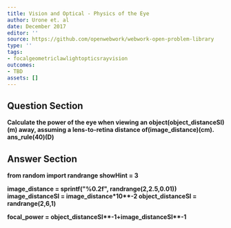 ```yaml
---
title: Vision and Optical - Physics of the Eye
author: Urone et. al
date: December 2017
editor: ''
source: https://github.com/openwebwork/webwork-open-problem-library
type: ''
tags:
- focalgeometriclawlightopticsrayvision
outcomes:
- TBD
assets: []
---
```


## Question Section 

<b>
Calculate the power of the eye when viewing an object(object_distanceSI)(m) away, assuming a lens-to-retina distance of(image_distance)(cm).
ans_rule(40)(D)


## Answer Section

from random import randrange
showHint = 3

image_distance = sprintf("%0.2f", randrange(2,2.5,0.01))
image_distanceSI = image_distance*10**-2
object_distanceSI = randrange(2,6,1)

focal_power = object_distanceSI**-1+image_distanceSI**-1